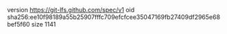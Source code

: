 version https://git-lfs.github.com/spec/v1
oid sha256:ee10f98189a55b25907fffc709efcfcee35047169fb27409df2965e68bef5f60
size 1141

